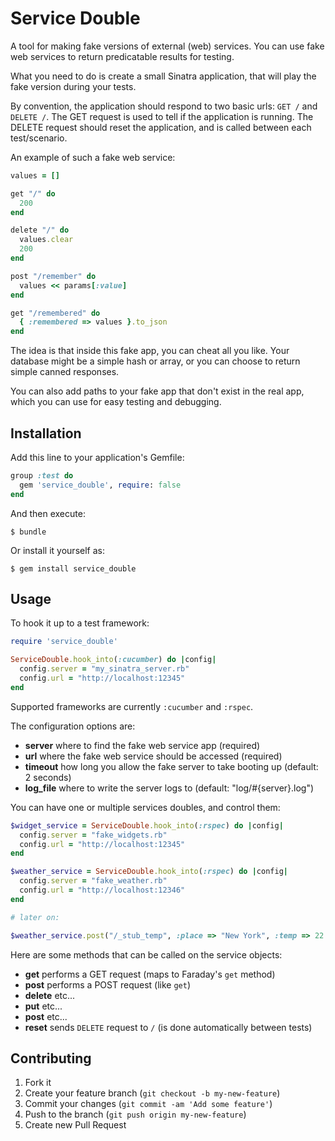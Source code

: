 # Service Double

A tool for making fake versions of external (web) services. You can use fake
web services to return predicatable results for testing.

What you need to do is create a small Sinatra application, that will play the
fake version during your tests.

By convention, the application should respond to two basic urls: `GET /` and
`DELETE /`. The GET request is used to tell if the application is running. The
DELETE request should reset the application, and is called between each
test/scenario.

An example of such a fake web service:

``` ruby
values = []

get "/" do
  200
end

delete "/" do
  values.clear
  200
end

post "/remember" do
  values << params[:value]
end

get "/remembered" do
  { :remembered => values }.to_json
end
```

The idea is that inside this fake app, you can cheat all you like. Your
database might be a simple hash or array, or you can choose to return simple
canned responses.

You can also add paths to your fake app that don't exist in the real app, which
you can use for easy testing and debugging.

## Installation

Add this line to your application's Gemfile:

``` ruby
group :test do
  gem 'service_double', require: false
end
```

And then execute:

    $ bundle

Or install it yourself as:

    $ gem install service_double

## Usage

To hook it up to a test framework:

``` ruby
require 'service_double'

ServiceDouble.hook_into(:cucumber) do |config|
  config.server = "my_sinatra_server.rb"
  config.url = "http://localhost:12345"
end
```

Supported frameworks are currently `:cucumber` and `:rspec`.

The configuration options are:

* **server** where to find the fake web service app (required)
* **url** where the fake web service should be accessed (required)
* **timeout** how long you allow the fake server to take booting up (default: 2 seconds)
* **log_file** where to write the server logs to (default: "log/#{server}.log")

You can have one or multiple services doubles, and control them:

``` ruby
$widget_service = ServiceDouble.hook_into(:rspec) do |config|
  config.server = "fake_widgets.rb"
  config.url = "http://localhost:12345"
end

$weather_service = ServiceDouble.hook_into(:rspec) do |config|
  config.server = "fake_weather.rb"
  config.url = "http://localhost:12346"
end

# later on:

$weather_service.post("/_stub_temp", :place => "New York", :temp => 22.4)
```

Here are some methods that can be called on the service objects:

* **get** performs a GET request (maps to Faraday's `get` method)
* **post** performs a POST request (like `get`)
* **delete** etc...
* **put** etc...
* **post** etc...
* **reset** sends `DELETE` request to `/` (is done automatically between tests)

## Contributing

1. Fork it
2. Create your feature branch (`git checkout -b my-new-feature`)
3. Commit your changes (`git commit -am 'Add some feature'`)
4. Push to the branch (`git push origin my-new-feature`)
5. Create new Pull Request
